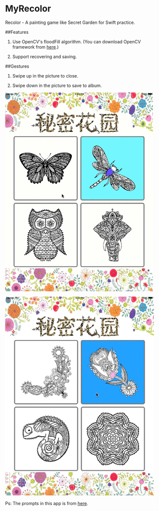 # MyRecolor
Recolor - A painting game like Secret Garden for Swift practice.

##Features

1. Use OpenCV's floodFill algorithm. (You can download OpenCV framework from [here](http://opencv.org).)

2. Support recovering and saving.

##Gestures

1. Swipe up in the picture to close.

2. Swipe down in the picture to save to album.

![image](https://raw.githubusercontent.com/LinShiwei/MyRecolor/master/MyRecolor1.gif)

![image](https://raw.githubusercontent.com/LinShiwei/MyRecolor/master/MyRecolor2.gif)

Ps: The prompts in this app is from [here](https://github.com/GabrielAlva/Swift-Prompts).
